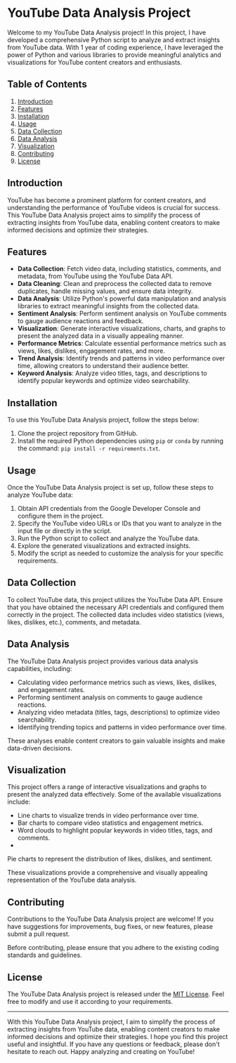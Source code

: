 # YouTube Data Analysis Project

Welcome to my YouTube Data Analysis project! In this project, I have developed a comprehensive Python script to analyze and extract insights from YouTube data. With 1 year of coding experience, I have leveraged the power of Python and various libraries to provide meaningful analytics and visualizations for YouTube content creators and enthusiasts.

## Table of Contents
1. [Introduction](#introduction)
2. [Features](#features)
3. [Installation](#installation)
4. [Usage](#usage)
5. [Data Collection](#data-collection)
6. [Data Analysis](#data-analysis)
7. [Visualization](#visualization)
8. [Contributing](#contributing)
9. [License](#license)

## Introduction

YouTube has become a prominent platform for content creators, and understanding the performance of YouTube videos is crucial for success. This YouTube Data Analysis project aims to simplify the process of extracting insights from YouTube data, enabling content creators to make informed decisions and optimize their strategies.

## Features

- **Data Collection**: Fetch video data, including statistics, comments, and metadata, from YouTube using the YouTube Data API.
- **Data Cleaning**: Clean and preprocess the collected data to remove duplicates, handle missing values, and ensure data integrity.
- **Data Analysis**: Utilize Python's powerful data manipulation and analysis libraries to extract meaningful insights from the collected data.
- **Sentiment Analysis**: Perform sentiment analysis on YouTube comments to gauge audience reactions and feedback.
- **Visualization**: Generate interactive visualizations, charts, and graphs to present the analyzed data in a visually appealing manner.
- **Performance Metrics**: Calculate essential performance metrics such as views, likes, dislikes, engagement rates, and more.
- **Trend Analysis**: Identify trends and patterns in video performance over time, allowing creators to understand their audience better.
- **Keyword Analysis**: Analyze video titles, tags, and descriptions to identify popular keywords and optimize video searchability.

## Installation

To use this YouTube Data Analysis project, follow the steps below:

1. Clone the project repository from GitHub.
2. Install the required Python dependencies using `pip` or `conda` by running the command: `pip install -r requirements.txt`.

## Usage

Once the YouTube Data Analysis project is set up, follow these steps to analyze YouTube data:

1. Obtain API credentials from the Google Developer Console and configure them in the project.
2. Specify the YouTube video URLs or IDs that you want to analyze in the input file or directly in the script.
3. Run the Python script to collect and analyze the YouTube data.
4. Explore the generated visualizations and extracted insights.
5. Modify the script as needed to customize the analysis for your specific requirements.

## Data Collection

To collect YouTube data, this project utilizes the YouTube Data API. Ensure that you have obtained the necessary API credentials and configured them correctly in the project. The collected data includes video statistics (views, likes, dislikes, etc.), comments, and metadata.

## Data Analysis

The YouTube Data Analysis project provides various data analysis capabilities, including:

- Calculating video performance metrics such as views, likes, dislikes, and engagement rates.
- Performing sentiment analysis on comments to gauge audience reactions.
- Analyzing video metadata (titles, tags, descriptions) to optimize video searchability.
- Identifying trending topics and patterns in video performance over time.

These analyses enable content creators to gain valuable insights and make data-driven decisions.

## Visualization

This project offers a range of interactive visualizations and graphs to present the analyzed data effectively. Some of the available visualizations include:

- Line charts to visualize trends in video performance over time.
- Bar charts to compare video statistics and engagement metrics.
- Word clouds to highlight popular keywords in video titles, tags, and comments.
-

 Pie charts to represent the distribution of likes, dislikes, and sentiment.

These visualizations provide a comprehensive and visually appealing representation of the YouTube data analysis.

## Contributing

Contributions to the YouTube Data Analysis project are welcome! If you have suggestions for improvements, bug fixes, or new features, please submit a pull request. 

Before contributing, please ensure that you adhere to the existing coding standards and guidelines.

## License

The YouTube Data Analysis project is released under the [MIT License](LICENSE). Feel free to modify and use it according to your requirements.

---

With this YouTube Data Analysis project, I aim to simplify the process of extracting insights from YouTube data, enabling content creators to make informed decisions and optimize their strategies. I hope you find this project useful and insightful. If you have any questions or feedback, please don't hesitate to reach out. Happy analyzing and creating on YouTube!
